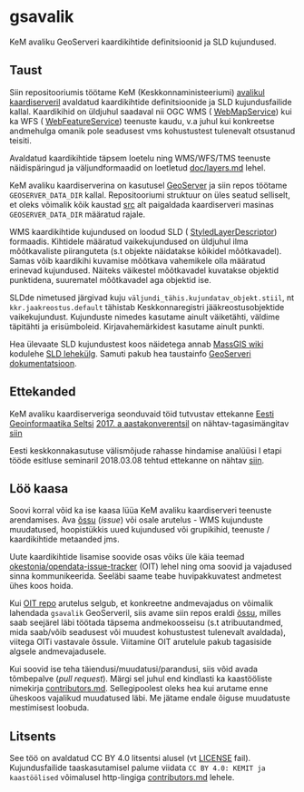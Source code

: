 # gsavalik
KeM avaliku GeoServeri kaardikihtide definitsioonid ja SLD kujundused.

## Taust
Siin repositooriumis töötame KeM (Keskkonnaministeeriumi)
[avalikul kaardiserveril](http://gsavalik.envir.ee/geoserver) avaldatud
kaardikihtide definitsioonide ja SLD kujundusfailide kallal. Kaardikihid on
üldjuhul saadaval nii OGC WMS (
[WebMapService](https://en.wikipedia.org/wiki/Web_Map_Service)) kui ka WFS (
[WebFeatureService](https://en.wikipedia.org/wiki/Web_Feature_Service))
teenuste kaudu, v.a juhul kui konkreetse andmehulga omanik pole seadusest vms
kohustustest tulenevalt otsustanud teisiti.

Avaldatud kaardikihtide täpsem loetelu ning WMS/WFS/TMS teenuste
näidispäringud ja väljundformaadid on loetletud [doc/layers.md](doc/layers.md)
lehel.

KeM avaliku kaardiserverina on kasutusel [GeoServer](http://geoserver.org) ja
siin repos töötame `GEOSERVER_DATA_DIR` kallal. Repositooriumi struktuur on
üles seatud selliselt, et oleks võimalik kõik kaustad [src](src) alt
paigaldada kaardiserveri masinas `GEOSERVER_DATA_DIR` määratud rajale.

WMS kaardikihtide kujundused on loodud SLD (
[StyledLayerDescriptor](https://en.wikipedia.org/wiki/Styled_Layer_Descriptor))
formaadis. Kihtidele määratud vaikekujundused on üldjuhul ilma mõõtkavaliste
piiranguteta (s.t objekte näidatakse kõikidel mõõtkavadel). Samas võib
kaardikihi kuvamise mõõtkava vahemikele olla määratud erinevad kujundused.
Näiteks väikestel mõõtkavadel kuvatakse objektid punktidena, suurematel
mõõtkavadel aga objektid ise.

SLDde nimetused järgivad kuju `väljundi_tähis.kujundatav_objekt.stiil`,
nt `kkr.jaakreostus.default` tähistab Keskkonnaregistri jääkreostusobjektide
vaikekujundust. Kujunduste nimedes kasutame ainult väiketähti, väldime
täpitähti ja erisümboleid. Kirjavahemärkidest kasutame ainult punkti.

Hea ülevaate SLD kujundustest koos näidetega annab
[MassGIS wiki](https://wiki.state.ma.us/display/massgis/Home) kodulehe
[SLD lehekülg](https://wiki.state.ma.us/display/massgis/GeoServer+-+WMS+-+Styled+Layer+Descriptor+-+SLD).
Samuti pakub hea taustainfo
[GeoServeri dokumentatsioon](http://docs.geoserver.org/latest/en/user/styling/sld/index.html).

## Ettekanded
KeM avaliku kaardiserveriga seonduvaid töid tutvustav ettekanne [Eesti
Geoinformaatika Seltsi](https://www.estgis.ee) [2017. a aastakonverentsil](https://www.estgis.ee/uritused/aastakonverents/2017-2/kava/)
on nähtav-tagasimängitav [siin](https://e-gov.github.io/kem-gsavalik/doc/20170929/kem-avalik-kaardiserver.html)

Eesti keskkonnakasutuse välismõjude rahasse hindamise analüüsi I etapi
tööde esitluse seminaril 2018.03.08 tehtud ettekanne on nähtav [siin](
https://e-gov.github.io/kem-gsavalik/doc/20180328/keskkonnaandmed-avalike-veebiteenustena.html).

## Löö kaasa
Soovi korral võid ka ise kaasa lüüa KeM avaliku kaardiserveri teenuste
arendamises. Ava [õssu](https://github.com/e-gov/kem-gsavalik/issues) (_issue_)
või osale arutelus - WMS kujunduste muudatused, hoopistükkis uued kujundused või
grupikihid, teenuste / kaardikihtide metaanded jms.

Uute kaardikihtide lisamise soovide osas võiks üle käia teemad
[okestonia/opendata-issue-tracker](https://github.com/okestonia/opendata-issue-tracker/issues)
(OIT) lehel ning oma soovid ja vajadused sinna kommunikeerida. Seeläbi saame teabe
huvipakkuvatest andmetest ühes koos hoida.

Kui [OIT repo](https://github.com/okestonia/opendata-issue-tracker/issues)
arutelus selgub, et konkreetne andmevajadus on võimalik lahendada `gsavalik`
GeoServeril, siis avame siin repos eraldi [õssu](https://github.com/e-gov/kem-gsavalik/issues),
milles saab seejärel läbi töötada täpsema andmekoosseisu (s.t atribuutandmed,
mida saab/võib seadusest või muudest kohustustest tulenevalt avaldada), viitega
OITi vastavale õssule. Viitamine OIT arutelule pakub tagasiside algsele
andmevajadusele.

Kui soovid ise teha täiendusi/muudatusi/parandusi, siis võid avada tõmbepalve
(_pull request_). Märgi sel juhul end kindlasti ka kaastööliste nimekirja
[contributors.md](contributors.md). Sellegipoolest oleks hea kui arutame enne
üheskoos vajalikud muudatused läbi. Me jätame endale õiguse muudatuste
mestimisest loobuda.

## Litsents
See töö on avaldatud CC BY 4.0 litsentsi alusel (vt [LICENSE](LICENSE) fail).
Kujundusfailide taaskasutamisel palume viidata
`CC BY 4.0: KEMIT ja kaastöölised` võimalusel http-lingiga
[contributors.md](contributors.md) lehele.
